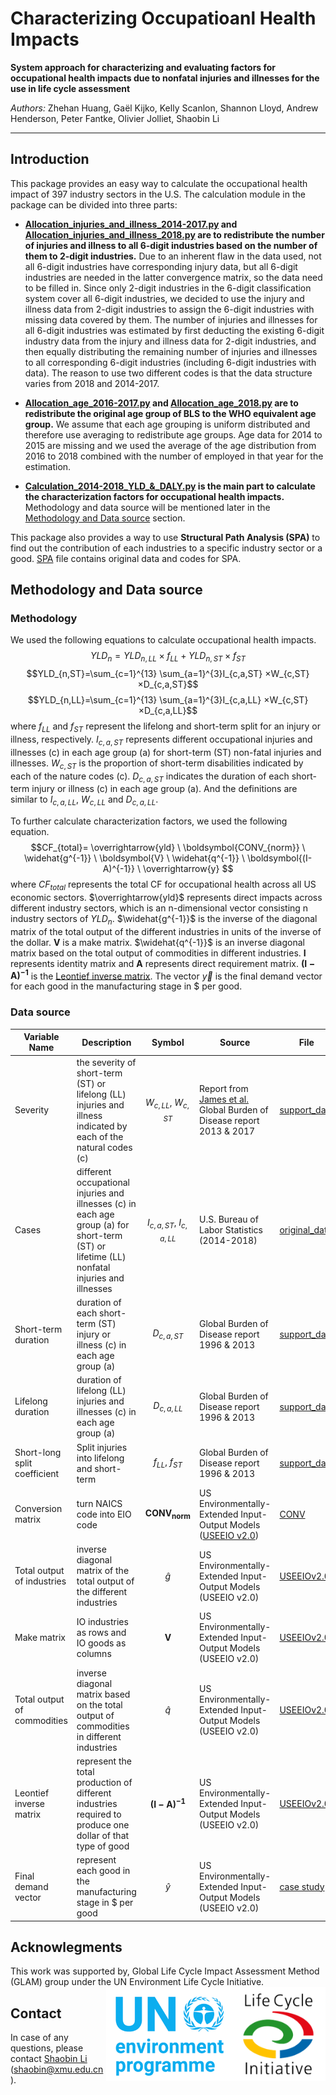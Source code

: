 # Characterizing Occupatioanl Health Impacts

**System approach for characterizing and evaluating factors for occupational health impacts due to nonfatal injuries and illnesses for the use in life cycle assessment**

*Authors:* Zhehan Huang, Gaël Kijko, Kelly Scanlon, Shannon Lloyd, Andrew Henderson, Peter Fantke, Olivier Jolliet, Shaobin Li

_________________________________________________________________________________________________

## Introduction

This package provides an easy way to calculate the occupational health impact of 397 industry sectors in the U.S. The calculation module in the package can be divided into three parts:

* **[Allocation_injuries_and_illness_2014-2017.py](/main/Allocation_injuries_and_illness_2014-2017.py) and [Allocation_injuries_and_illness_2018.py](/main/Allocation_injuries_and_illness_2018.py) are to redistribute the number of injuries and illness to all 6-digit industries based on the number of them to 2-digit industries.** Due to an inherent flaw in the data used, not all 6-digit industries have corresponding injury data, but all 6-digit industries are needed in the latter convergence matrix, so the data need to be filled in. Since only 2-digit industries in the 6-digit classification system cover all 6-digit industries, we decided to use the injury and illness data from 2-digit industries to assign the 6-digit industries with missing data covered by them. The number of injuries and illnesses for all 6-digit industries was estimated by first deducting the existing 6-digit industry data from the injury and illness data for 2-digit industries, and then equally distributing the remaining number of injuries and illnesses to all corresponding 6-digit industries (including 6-digit industries with data). The reason to use two different codes is that the data structure varies from 2018 and 2014-2017.

* **[Allocation_age_2016-2017.py](/main/Allocation_age_2016-2017.py) and [Allocation_age_2018.py](/main/Allocation_age_2018.py) are to redistribute the original age group of BLS to the WHO equivalent age group.** We assume that each age grouping is uniform distributed and therefore use averaging to redistribute age groups. Age data for 2014 to 2015 are missing and we used the average of the age distribution from 2016 to 2018 combined with the number of employed in that year for the estimation. 

* **[Calculation_2014-2018_YLD_&_DALY.py](/main/Calculation_2014-2018_YLD_&_DALY.py) is the main part to calculate the characterization factors for occupational health impacts.** Methodology and data source will be mentioned later in the [Methodology and Data source](#Methodology-and-Data-source) section.

This package also provides a way to use **Structural Path Analysis (SPA)** to find out the contribution of each industries to a specific industry sector or a good. [SPA](SPA) file contains original data and codes for SPA.

## Methodology and Data source

### Methodology

We used the following equations to calculate occupational health impacts.
$$YLD_n= YLD_{n,LL}× f_{LL}+YLD_{n,ST}×f_{ST}$$
$$YLD_{n,ST}=\sum_{c=1}^{13} \sum_{a=1}^{3}I_{c,a,ST} ×W_{c,ST}×D_{c,a,ST}$$
$$YLD_{n,LL}=\sum_{c=1}^{13} \sum_{a=1}^{3}I_{c,a,LL} ×W_{c,ST}×D_{c,a,LL}$$
where $f_{LL}$ and $f_{ST}$ represent the lifelong and short-term split for an injury or illness, respectively. $I_{c,a,ST}$ represents different occupational injuries and illnesses (c) in each age group (a) for short-term (ST) non-fatal injuries and illnesses. $W_{c,ST}$ is the proportion of short-term disabilities indicated by each of the nature codes (c). $D_{c,a,ST}$ indicates the duration of each short-term injury or illness (c) in each age group (a). And the definitions are similar to $I_{c,a,LL}$, $W_{c,LL}$ and $D_{c,a,LL}$.

To further calculate characterization factors, we used the following equation.
$$CF_{total}= \overrightarrow{yld} \ \boldsymbol{CONV_{norm}} \ \widehat{g^{-1}} \ \boldsymbol{V} \ \widehat{q^{-1}} \ \boldsymbol{(I-A)^{-1}} \ \overrightarrow{y} $$
where $CF_{total}$ represents the total CF for occupational health across all US economic sectors. $\overrightarrow{yld}$  represents direct impacts across different industry sectors, which is an n-dimensional vector consisting n industry sectors of $YLD_n$. $\widehat{g^{-1}}$ is the inverse of the diagonal matrix of the total output of the different industries in units of the inverse of the dollar. $\boldsymbol{V}$ is a make matrix. $\widehat{q^{-1}}$ is an inverse diagonal matrix based on the total output of commodities in different industries. $\boldsymbol{I}$ represents identity matrix and $\boldsymbol{A}$ represents direct requirement matrix. $\boldsymbol{(I-A)^{-1}}$ is the [Leontief inverse matrix](https://www.openriskmanual.org/wiki/Leontief_Inverse_Matrix#:~:text=Leontief%20Inverse%20Matrix%20). The vector $\overrightarrow{y}$ is the final demand vector for each good in the manufacturing stage in $ per good.

### Data source

| Variable Name                       | Description                                                                                                                                         | Symbol                     | Source                                                               | File                              |
|-------------------------------------|-----------------------------------------------------------------------------------------------------------------------------------------------------|:--------------------------:|----------------------------------------------------------------------|-----------------------------------|
|     Severity                        |     the severity of short-term (ST) or lifelong (LL) injuries and illness indicated by each of the natural codes (c)                                |    $W_{c,LL}$, $W_{c,ST}$  |Report from [James et al.]((https://doi.org/10.1016/j.annepidem.2014.01.006))<br/>Global Burden of Disease report 2013 & 2017| [support_data](/data/support_data/support_data.xlsx) |
|     Cases                           |     different occupational injuries and illnesses (c) in each age group (a) for short-term (ST) or lifetime (LL) nonfatal injuries and illnesses    |  $I_{c,a,ST}$, $I_{c,a,LL}$| U.S. Bureau of Labor Statistics (2014-2018)                          | [original_data](/data/original_data/original_data)    |
|     Short-term duration             |     duration of each short-term (ST) injury or illness (c) in each age group (a)                                                                    |        $D_{c,a,ST}$        | Global Burden of Disease report 1996 & 2013                          | [support_data](/data/support_data/support_data.xlsx) |
|     Lifelong duration               |     duration of lifelong (LL) injuries and illnesses (c) in each age group (a)                                                                      |        $D_{c,a,LL}$        | Global Burden of Disease report 1996 & 2013                          | [support_data](/data/support_data/support_data.xlsx) |
|     Short-long split coefficient    |     Split injuries into lifelong and short-term                                                                                                     |      $f_{LL}$, $f_{ST}$    | Global Burden of Disease report 1996 & 2013                          | [support_data](/data/support_data/support_data.xlsx) |
|     Conversion matrix               |     turn NAICS code into EIO code                                                                                                                   | $\boldsymbol{CONV_{norm}}$ | US Environmentally-Extended Input-Output Models ([USEEIO v2.0](https://www.epa.gov/land-research/us-environmentally-extended-input-output-useeio-technical-content))        | [CONV](/data/support_data/CONV)                      |
|     Total output of industries      |     inverse diagonal matrix of the total output of the different industries                                                                         |        $\widehat{g}$       | US Environmentally-Extended Input-Output Models (USEEIO v2.0)        | [USEEIOv2.0](/data/original_data/USEEIOv2.0.xlsx)     |
|     Make matrix                     |     IO industries as rows and IO goods as columns                                                                                                   |      $\boldsymbol{V}$      | US Environmentally-Extended Input-Output Models (USEEIO v2.0)        | [USEEIOv2.0](/data/original_data/USEEIOv2.0.xlsx)     |
|     Total output of commodities     |     inverse diagonal matrix based on the total output of commodities in different industries                                                        |        $\widehat{q}$       | US Environmentally-Extended Input-Output Models (USEEIO v2.0)        | [USEEIOv2.0](/data/original_data/USEEIOv2.0.xlsx)     |
|     Leontief inverse matrix         |     represent the total production of different industries required to produce one dollar of that type of good                                      |  $\boldsymbol{(I-A)^{-1}}$ | US Environmentally-Extended Input-Output Models (USEEIO v2.0)        | [USEEIOv2.0](/data/original_data/USEEIOv2.0.xlsx)     |
|     Final demand vector             |     represent each good in the manufacturing stage in $ per good                                                                                    |         $\widehat{y}$      | US Environmentally-Extended Input-Output Models (USEEIO v2.0)        | [case study](/data/original_data/case-study.xlsx)     |

## Acknowlegments

This work was supported by, Global Life Cycle Impact Assessment Method (GLAM) group under the UN Environment Life Cycle Initiative.
<img align="right" src="/pics/LCI.png" title="Life Cycle Initiative" height="150"/>
<img align="right" src="/pics/UNEP.png" title="UNEP" width="200" height="150"/>

## Contact

In case of any questions, please contact <a href="mailto:shaobin@xmu.edu.cn">Shaobin Li</a> (shaobin@xmu.edu.cn).
